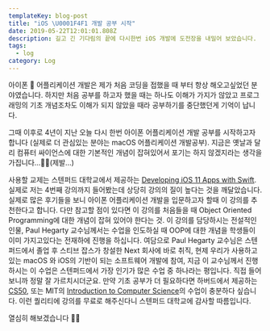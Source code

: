 ```yaml
---
templateKey: blog-post
title: "iOS \U0001F4F1 개발 공부 시작"
date: 2019-05-22T12:01:01.808Z
description: 길고 긴 기다림의 끝에 다시한번 iOS 개발에 도전장을 내밀어 보았습니다.
tags:
  - log
category: Log
---
```

아이폰 📱 어플리케이션 개발은 제가 처음 코딩을 접했을 때 부터 항상 해오고싶었던 분야였습니다. 하지만 처음 공부를 하고자 했을 때는 하나도 이해가 가지가 않았고 프로그래밍의 기초 개념조차도 이해가 되지 않았을 때라 공부하기를 중단했던게 기억이 납니다.   

그때 이후로 4년이 지난 오늘 다시 한번 아이폰 어플리케이션 개발 공부를 시작하고자 합니다 (실제로 더 관심있는 분야는 macOS 어플리케이션 개발공부). 지금은 옛날과 달리 컴퓨터 싸이언스에 대한 기본적인 개념이 잡혀있어서 포기는 하지 않겠지라는 생각을 가집니다...🙏🏼(제발...)   

사용할 교제는 스텐퍼드 대학교에서 제공하는 [Developing iOS 11 Apps with Swift](https://itunes.apple.com/us/course/developing-ios-11-apps-with-swift/id1309275316). 실제로 저는 4번째 강의까지 들어봤는데 상당히 강의의 질이 높다는 것을 깨달았습니다. 실제로 많은 후기들을 보니 아이폰 어플리케이션 개발을 입문하고자 할때 이 강의를 추천한다고 합니다. 다만 참고할 점이 있다면 이 강의를 처음들을 때 Object Oriented Programming에 대한 개념이 잡혀 있어야 한다는 것. 이 강의를 담당하시는 전설적인 인물, Paul Hegarty 교수님께서는 수업을 인도하실 때 OOP에 대한 개념을 학생들이 이미 가지고있다는 전재하에 진행을 하십니다. 여담으로 Paul Hegarty 교수님은 스텐퍼드에서 졸업 후 스티브 잡스가 창설한 Next 회사에 바로 취직, 현제 우리가 사용하고 있는 macOS 와 iOS의 기반이 되는 소프트웨어 개발에 참여, 지금 이 교수님께서 진행하시는 이 수업은 스텐퍼드에서 가장 인기가 많은 수업 중 하나라는 평입니다. 직접 들어보니까 정말 잘 가르치시더군요. 만약 기초 공부가 더 필요하다면 하버드에서 제공하는 [CS50](https://www.edx.org/course/cs50s-introduction-computer-science-harvardx-cs50x), 또는 MIT의 [Introduction to Computer Science](https://www.edx.org/course/introduction-to-computer-science-and-programming-using-python-2)의 수업이 충분하다 싶습니다. 이런 퀄리티에 강의를 무료로 해주신다니 스텐퍼드 대학교에 감사할 따름입니다.   

열심히 해보겠습니다 🙌🏼
